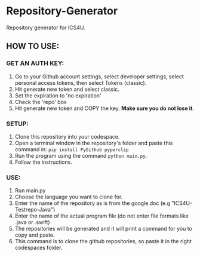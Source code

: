 # Repository-Generator

Repository generator for ICS4U.

## HOW TO USE:

### GET AN AUTH KEY:
1. Go to your Github account settings, select developer settings, select personal access tokens, then select Tokens (classic).
2. Hit generate new token and select classic.
3. Set the expiration to 'no expiration'
4. Check the 'repo' box
5. Hit generate new token and COPY the key. **Make sure you do not lose it**.

### SETUP:
1. Clone this repository into your codespace.
2. Open a terminal window in the repository's folder and paste this command in: `pip install PyGithub pyperclip`
4. Run the program using the command `python main.py`.
5. Follow the instructions.

### USE:
1. Run main.py
2. Choose the language you want to clone for.
3. Enter the name of the repository as is from the google doc (e.g "ICS4U-Testrepo-Java")
4. Enter the name of the actual program file (do not enter file formats like .java or .swift)
5. The repositories will be generated and it will print a command for you to copy and paste.
6. This command is to clone the github repositories, so paste it in the right codespaces folder.
